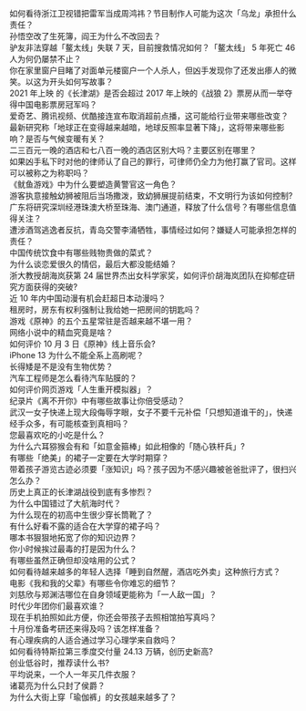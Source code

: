 如何看待浙江卫视错把雷军当成周鸿祎？节目制作人可能为这次「乌龙」承担什么责任？  
孙悟空改了生死簿，阎王为什么不改回去？  
驴友非法穿越「鳌太线」失联 7 天，目前搜救情况如何？「鳌太线」 5 年死亡 46 人为何仍屡禁不止？  
你在家里窗户目睹了对面单元楼窗户一个人杀人，但凶手发现你了还发出瘆人的微笑。以这为开头如何写故事？  
2021 年上映 的《长津湖》是否会超过 2017 年上映的《战狼 2》票房从而一举夺得中国电影票房冠军吗？  
爱奇艺、腾讯视频、优酷接连宣布取消超前点播，这可能给行业带来哪些改变？  
最新研究称「地球正在变得越来越暗，地球反照率显著下降」，这将带来哪些影响？是否与气候变暖有关？  
二三百元一晚的酒店和七八百一晚的酒店区别大吗？主要区别在哪里？  
如果凶手私下时对他的律师认了自己的罪行，可律师仍全力为他打赢了官司。这样可以被称之为称职吗？  
《鱿鱼游戏》中为什么要塑造黄警官这一角色？  
游客执意接触幼狮被阻后当场撒泼，致幼狮展提前结束，不文明行为该如何控制?  
广东将研究深圳经港珠澳大桥至珠海、澳门通道，释放了什么信号？有哪些信息值得关注？  
遭涉酒驾逃逸者反抗，青岛交警李涌牺牲，事情经过如何？嫌疑人可能承担怎样的责任？  
中国传统饮食中有哪些贱物贵做的菜式？  
为什么谈恋爱很久的情侣，最后大都没能结婚？  
浙大教授胡海岚获第 24 届世界杰出女科学家奖，如何评价胡海岚团队在抑郁症研究方面获得的突破?  
近 10 年内中国动漫有机会赶超日本动漫吗？  
租房时，房东有权利强制让我给她一把房间的钥匙吗？  
游戏《原神》的五个五星常驻是否越来越不堪一用？  
网络小说中的精血究竟是啥？  
如何评价 10 月 3 日《原神》线上音乐会?  
iPhone 13 为什么不能全系上高刷呢？  
长得矮是不是没有生物优势？  
汽车工程师是怎么看待汽车贴膜的？  
如何评价网页游戏「人生重开模拟器」？  
纪录片《离不开你》中有哪些故事让你倍受感动？  
武汉一女子快递上现大段侮辱字眼，女子不要千元补偿「只想知道谁干的」，快递经手众多，有可能核查到真相吗？  
您最喜欢吃的小吃是什么？  
为什么六耳猕猴会有和「如意金箍棒」如此相像的「随心铁杆兵」?  
有哪些「绝美」的裙子一定要在大学时期穿？  
带着孩子游览古迹必须要「涨知识」吗？孩子因为不感兴趣被爸爸批评了，很扫兴怎么办？  
历史上真正的长津湖战役到底有多惨烈？  
为什么中国错过了大航海时代？  
为什么现在的初高中生很少穿长筒靴了？  
有什么好看不露的适合在大学穿的裙子吗？  
哪本书狠狠地拓宽了你的知识边界？  
你小时候挨过最毒的打是因为什么？  
有哪些虽然正确但却没啥用的公式？  
如何看待越来越多的年轻人选择「睡到自然醒，酒店吃外卖」这种旅行方式？  
电影《我和我的父辈》有哪些令你难忘的细节？  
刘慈欣与郑渊洁哪位在自身领域更能称为「一人敌一国」？  
时代少年团你们最喜欢谁？  
现在手机拍照如此方便，你还会带孩子去照相馆拍写真吗？  
十月份准备考研还来得及吗？该怎样准备？  
有心理疾病的人适合通过学习心理学来自救吗？  
如何看待特斯拉第三季度交付量 24.13 万辆，创历史新高?  
创业低谷时，推荐读什么书?  
平均说来，一个人一年买几件衣服？  
诸葛亮为什么只封了侯爵？  
为什么大街上穿「瑜伽裤」的女孩越来越多了？  
